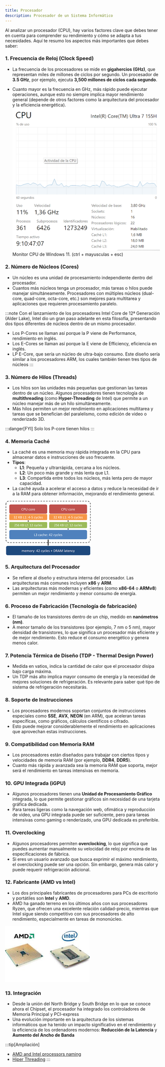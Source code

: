 ```yaml
---
title: Procesador
description: Procesador de un Sistema Informático
---
```


Al analizar un procesador (CPU), hay varios factores clave que debes tener en cuenta para comprender su rendimiento y cómo se adapta a tus necesidades. Aquí te resumo los aspectos más importantes que debes saber:

### 1. **Frecuencia de Reloj (Clock Speed)**
   - La frecuencia de los procesadores se mide en **gigahercios (GHz)**, que representan miles de millones de ciclos por segundo. Un procesador de **3.5 GHz**, por ejemplo, ejecuta **3,500 millones de ciclos cada segundo**.

   - Cuanto mayor es la frecuencia en GHz, más rápido puede ejecutar operaciones, aunque esto no siempre implica mayor rendimiento general (depende de otros factores como la arquitectura del procesador y la eficiencia energética).
![Monitor CPU W11](../../../../assets/ut1/cpuMonitor.png)
Monitor CPU de Windows 11. (ctrl + mayusculas + esc)

### 2. **Número de Núcleos (Cores)**
   - Un núcleo es una unidad de procesamiento independiente dentro del procesador.
   - Cuantos más núcleos tenga un procesador, más tareas o hilos puede manejar simultáneamente. Procesadores con múltiples núcleos (dual-core, quad-core, octa-core, etc.) son mejores para multitarea y aplicaciones que requieren procesamiento paralelo.
   
   :::note
   Con el lanzamiento de los procesadores Intel Core de 12ª Generación (Alder Lake), Intel dio un gran paso adelante en esta filosofía, presentando dos tipos diferentes de núcleos dentro de un mismo procesador.

   - Los P-Cores se llaman así porque la P viene de Performance, rendimiento en inglés.
   - Los E-Cores se llaman así porque la E viene de Efficiency, eficiencia en inglés.
   - LP E-Core, que sería un núcleo de ultra-bajo consumo. Este diseño sería similar a los procesadores ARM, los cuales también tienen tres tipos de núcleos
   :::

### 3. **Número de Hilos (Threads)**
   - Los hilos son las unidades más pequeñas que gestionan las tareas dentro de un núcleo. Algunos procesadores tienen tecnología de **multithreading** (como **Hyper-Threading** de Intel) que permite a un núcleo manejar más de un hilo simultáneamente.
   - Más hilos permiten un mejor rendimiento en aplicaciones multitarea y tareas que se benefician del paralelismo, como edición de video o renderizado 3D.

:::danger[FYI]
Solo los P-core tienen hilos
:::

### 4. **Memoria Caché**
   - La caché es una memoria muy rápida integrada en la CPU para almacenar datos e instrucciones de uso frecuente.
   - **Tipos**: 
     - **L1**: Pequeña y ultrarrápida, cercana a los núcleos.
     - **L2**: Un poco más grande y más lenta que L1.
     - **L3**: Compartida entre todos los núcleos, más lenta pero de mayor capacidad.
   - La caché ayuda a acelerar el acceso a datos y reduce la necesidad de ir a la RAM para obtener información, mejorando el rendimiento general.

   ![Caches L1, L2, L3](../../../../assets/ut1/caches.png) 

### 5. **Arquitectura del Procesador**
   - Se refiere al diseño y estructura interna del procesador. Las arquitecturas más comunes incluyen **x86** y **ARM**.
   - Las arquitecturas más modernas y eficientes (como **x86-64** o **ARMv8**) permiten un mejor rendimiento y menor consumo de energía.

### 6. **Proceso de Fabricación (Tecnología de fabricación)**
   - El tamaño de los transistores dentro de un chip, medido en **nanómetros (nm)**.
   - A menor tamaño de los transistores (por ejemplo, 7 nm o 5 nm), mayor densidad de transistores, lo que significa un procesador más eficiente y de mejor rendimiento. Esto reduce el consumo energético y genera menos calor.

### 7. **Potencia Térmica de Diseño (TDP - Thermal Design Power)**
   - Medida en vatios, indica la cantidad de calor que el procesador disipa bajo carga máxima.
   - Un TDP más alto implica mayor consumo de energía y la necesidad de mejores soluciones de refrigeración. Es relevante para saber qué tipo de sistema de refrigeración necesitarás.

### 8. **Soporte de Instrucciones**
   - Los procesadores modernos soportan conjuntos de instrucciones especiales como **SSE**, **AVX**, **NEON** (en ARM), que aceleran tareas específicas, como gráficos, cálculos científicos o cifrado.
   - Esto puede mejorar considerablemente el rendimiento en aplicaciones que aprovechan estas instrucciones.

### 9. **Compatibilidad con Memoria RAM**
   - Los procesadores están diseñados para trabajar con ciertos tipos y velocidades de memoria RAM (por ejemplo, **DDR4**, **DDR5**).
   - Cuanto más rápida y avanzada sea la memoria RAM que soporta, mejor será el rendimiento en tareas intensivas en memoria.

### 10. **GPU Integrada (iGPU)**
   - Algunos procesadores tienen una **Unidad de Procesamiento Gráfico** integrada, lo que permite gestionar gráficos sin necesidad de una tarjeta gráfica dedicada.
   - Para tareas ligeras como la navegación web, ofimática y reproducción de video, una GPU integrada puede ser suficiente, pero para tareas intensivas como gaming o renderizado, una GPU dedicada es preferible.

### 11. **Overclocking**
   - Algunos procesadores permiten **overclocking**, lo que significa que puedes aumentar manualmente su velocidad de reloj por encima de las especificaciones de fábrica.
   - Si eres un usuario avanzado que busca exprimir el máximo rendimiento, el overclocking puede ser una opción. Sin embargo, genera más calor y puede requerir refrigeración adicional.

### 12. **Fabricante (AMD vs Intel)**
   - Los dos principales fabricantes de procesadores para PCs de escritorio y portátiles son **Intel** y **AMD**.
   - AMD ha ganado terreno en los últimos años con sus procesadores Ryzen, que ofrecen una excelente relación calidad-precio, mientras que Intel sigue siendo competitivo con sus procesadores de alto rendimiento, especialmente en tareas de mononúcleo.

![Procesador AMD e Intel](../../../../assets/ut1/procesador.jpg) 

### 13. **Integración**
   - Desde la unión del North Bridge y South Bridge en lo que se conoce ahora el Chipset, el procesador ha integrado los controladores de Memoria Principal y PCI-express
   - Una evolución importante en la arquitectura de los sistemas informáticos que ha tenido un impacto significativo en el rendimiento y la eficiencia de los ordenadores modernos: **Reducción de la Latencia** y **Aumento del Ancho de Banda**

:::tip[Ampliación]
- [AMD and Intel processors naming](https://www.youtube.com/watch?v=ELJxau5qaQI)
- [Hiper Threading](https://www.youtube.com/watch?v=lrT9Bl0MCXQ)
:::